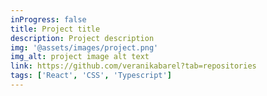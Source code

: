```yaml
---
inProgress: false
title: Project title
description: Project description
img: '@assets/images/project.png'
img_alt: project image alt text
link: https://github.com/veranikabarel?tab=repositories
tags: ['React', 'CSS', 'Typescript']
---
```

